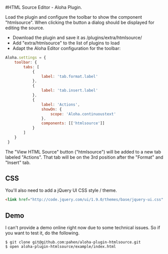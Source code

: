 #HTML Source Editor - Aloha Plugin.

Load the plugin and configure the toolbar to show the component "htmlsource".
When clicking the button a dialog should be displayed for editing the source.


* Download the plugin and save it as /plugins/extra/htmlsource/
* Add "extra/htmlsource" to the list of plugins to load
* Adapt the Aloha Editor configuration for the toolbar:


```javascript
Aloha.settings = {
	toolbar: {
		tabs: [
			{
				label: 'tab.format.label'
			},
			{
				label: 'tab.insert.label'
			},
			{
				label: 'Actions',
				showOn: {
					scope: 'Aloha.continuoustext'
				},
				components: [['htmlsource']]
			}
		]
	}
 }
```

The "View HTML Source" button ("htmlsource") will be added to a new tab labeled "Actions". That tab will be on the 3rd position after the "Format" and "Insert" tab.


## CSS

You'll also need to add a jQuery UI CSS style / theme.

```html
<link href="http://code.jquery.com/ui/1.9.0/themes/base/jquery-ui.css" rel="stylesheet" type="text/css" />
```

## Demo

I can't provide a demo online right now due to some technical issues. So if you want to test it, do the following.

	$ git clone git@github.com:pahen/aloha-plugin-htmlsource.git
	$ open aloha-plugin-htmlsource/example/index.html
